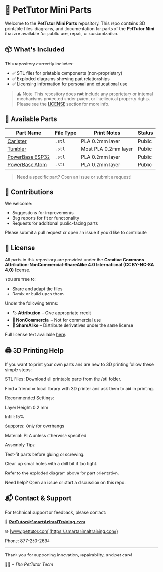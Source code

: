 # 🐾 PetTutor Mini Parts

Welcome to the **PetTutor Mini Parts** repository! This repo contains 3D printable files, diagrams, and documentation for parts of the **PetTutor Mini** that are available for public use, repair, or customization.

## 📦 What's Included

This repository currently includes:

- ✅ STL files for printable components (non-proprietary)
- ✅ Exploded diagrams showing part relationships
- ✅ Licensing information for personal and educational use

> ⚠️ Note: This repository does **not** include any proprietary or internal mechanisms protected under patent or intellectual property rights. Please see the [LICENSE](https://github.com/PetTutor/PetTutor-Mini-Parts/blob/main/LICENSE) section for more info.

## 🧩 Available Parts

| Part Name             | File Type | Print Notes           | Status   |
|----------------------|-----------|------------------------|----------|
| [Canister](https://github.com/PetTutor/PetTutor-Mini-Parts/blob/main/Canister/Readme.md)             | `.stl`    | PLA 0.2mm layer        | Public   |
| [Tumbler](https://github.com/PetTutor/PetTutor-Mini-Parts/blob/main/Tumbler/Readme.md)             | `.stl`    | Most PLA 0.2mm layer   | Public   |
| [PowerBase ESP32](https://github.com/PetTutor/PetTutor-Mini-Parts/blob/main/PowerBase%20ESP32/README.md)      | `.stl`    | PLA 0.2mm layer        | Public   |
| [PowerBase Atom](https://github.com/PetTutor/PetTutor-Mini-Parts/blob/main/PowerBase%20Atom/Readme.md)       | `.stl`    | PLA 0.2mm layer        | Public   |


> Need a specific part? Open an issue or submit a request!

## 🤝 Contributions

We welcome:

- Suggestions for improvements
- Bug reports for fit or functionality
- Requests for additional public-facing parts

Please submit a pull request or open an issue if you’d like to contribute!

## 📄 License

All parts in this repository are provided under the **Creative Commons Attribution-NonCommercial-ShareAlike 4.0 International (CC BY-NC-SA 4.0)** license.

You are free to:

- Share and adapt the files
- Remix or build upon them

Under the following terms:

- 🏷️ **Attribution** – Give appropriate credit
- 💸 **NonCommercial** – Not for commercial use
- 🔄 **ShareAlike** – Distribute derivatives under the same license

Full license text available [here](https://creativecommons.org/publicdomain/zero/1.0/deed.en).

## 🖨️ 3D Printing Help

If you want to print your own parts and are new to 3D printing follow these simple steps:

STL Files: Download all printable parts from the /stl folder.

Find a friend or local library with 3D printer and ask them to aid in printing.

Recommended Settings:

Layer Height: 0.2 mm

Infill: 15%

Supports: Only for overhangs

Material: PLA unless otherwise specified

Assembly Tips:

Test-fit parts before gluing or screwing.

Clean up small holes with a drill bit if too tight.

Refer to the exploded diagram above for part orientation.

Need help? Open an issue or start a discussion on this repo.

## 📬 Contact & Support

For technical support or feedback, please contact:

📧 **PetTutor@SmartAnimalTraining.com** 

🌐 [www.pettutor.com](https://smartanimaltraining.com/)

Phone: 877-250-2694


---

Thank you for supporting innovation, repairability, and pet care!

🐶🐱 – *The PetTutor Team*
